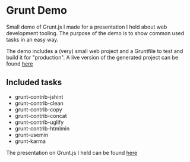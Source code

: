 Grunt Demo
================================

Small demo of Grunt.js I made for a presentation I held about web development tooling. 
The purpose of the demo is to show common used tasks in an easy way.

The demo includes a (very) small web project and a Gruntfile to test and build it for "production". A live version of the generated project can be found <a href="http://grunt-ftw.appspot.com/demo/index.html">here</a>

Included tasks
-------------------------
* grunt-contrib-jshint
* grunt-contrib-clean
* grunt-contrib-copy
* grunt-contrib-concat
* grunt-contrib-uglify
* grunt-contrib-htmlmin
* grunt-usemin
* grunt-karma

The presentation on Grunt.js I held can be found <a href="http://grunt-ftw.appspot.com/index.html">here</a>
